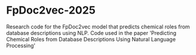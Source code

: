 # FpDoc2vec-2025
Research code for the FpDoc2vec model that predicts chemical roles from database descriptions using NLP. Code used in the paper 'Predicting Chemical Roles from Database Descriptions Using Natural Language Processing'
